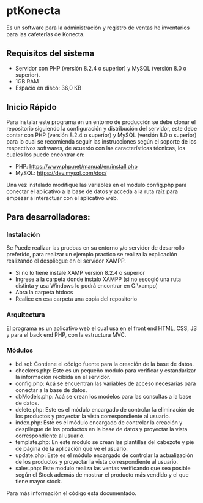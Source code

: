 # ptKonecta
Es un software para la administración y registro de ventas he inventarios para las cafeterías de Konecta.
## Requisitos del sistema
- Servidor con PHP (versión 8.2.4 o superior) y MySQL (versión 8.0 o superior).
- 1GB RAM
- Espacio en disco: 36,0 KB
## Inicio Rápido
Para instalar este programa en un entorno de producción se debe clonar el repositorio siguiendo la configuración y distribución del servidor, este debe contar con PHP (versión 8.2.4 o superior) y MySQL (versión 8.0 o superior) para lo cual se recomienda seguir las instrucciones según el soporte de los respectivos softwares, de acuerdo con las características técnicas, los cuales los puede encontrar en:
- PHP: https://www.php.net/manual/en/install.php
- MySQL: https://dev.mysql.com/doc/

Una vez instalado modifique las variables en el módulo config.php para conectar el aplicativo a la base de datos y acceda a la ruta raíz para empezar a interactuar con el aplicativo web.

## Para desarrolladores:
### Instalación 
Se Puede realizar las pruebas en su entorno y/o servidor de desarrollo preferido, para realizar un ejemplo practico se realiza la explicación realizando el despliegue en el servidor XAMPP.
- Si no lo tiene instale XAMP versión 8.2.4 o superior
- Ingrese a la carpeta donde instalo XAMPP (si no escogió una ruta distinta y usa Windows lo podrá encontrar en C:\xampp)
- Abra la carpeta htdocs
- Realice en esa carpeta una copia del repositorio

### Arquitectura
El programa es un aplicativo web el cual usa en el front end HTML, CSS, JS y para el back end PHP, con la estructura MVC.
### Módulos
- bd.sql: Contiene el código fuente para la creación de la base de datos.
- checkers.php: Este es un pequeño modulo para verificar y estandarizar la información recibida en el servidor.
- config.php: Acá se encuentran las variables de acceso necesarias para conectar a la base de datos.
- dbModels.php: Acá se crean los modelos para las consultas a la base de datos.
- delete.php: Este es el módulo encargado de controlar la eliminación de los productos y proyectar la vista correspondiente al usuario.
- index.php: Este es el módulo encargado de controlar la creación y despliegue de los productos en la base de datos y proyectar la vista correspondiente al usuario.
- template.php: En este modulo se crean las plantillas del cabezote y pie de página de la aplicación que ve el usuario.
- update.php: Este es el módulo encargado de controlar la actualización de los productos y proyectar la vista correspondiente al usuario.
- sales.php: Este modulo realiza las ventas verificando que sea posible según el Stock además de mostrar el producto más vendido y el que tiene mayor stock.

Para más información el código está documentado.